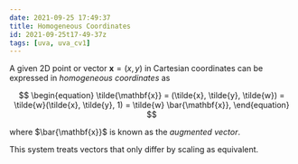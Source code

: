 ```yaml
---
date: 2021-09-25 17:49:37
title: Homogeneous Coordinates
id: 2021-09-25t17-49-37z
tags: [uva, uva_cv1]
---
```


A given 2D point or vector $\mathbf{x} = (x, y)$ in Cartesian coordinates can be
expressed in _homogeneous coordinates_ as

$$
\begin{equation}
\tilde{\mathbf{x}}
  = (\tilde{x}, \tilde{y}, \tilde{w})
  = \tilde{w}(\tilde{x}, \tilde{y}, 1)
  = \tilde{w} \bar{\mathbf{x}},
\end{equation}
$$

where $\bar{\mathbf{x}}$ is known as the _augmented vector_.

This system treats vectors that only differ by scaling as equivalent.
